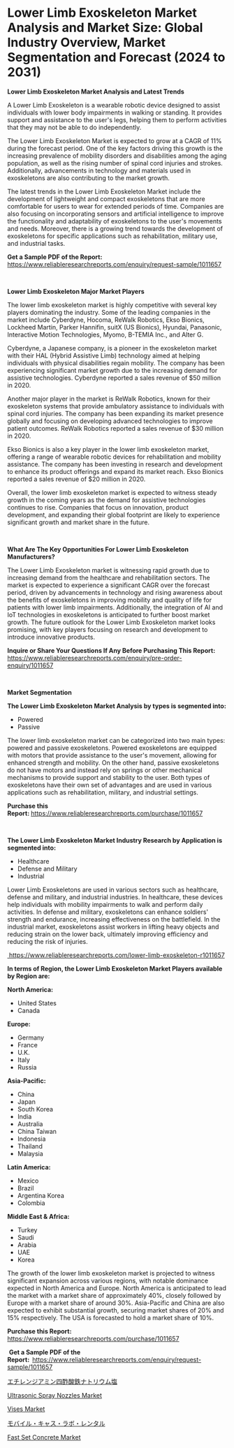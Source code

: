 <p><h1>Lower Limb Exoskeleton Market Analysis and Market Size: Global Industry Overview, Market Segmentation and Forecast (2024 to 2031)</h1></p><p><strong>Lower Limb Exoskeleton Market Analysis and Latest Trends</strong></p>
<p><p>A Lower Limb Exoskeleton is a wearable robotic device designed to assist individuals with lower body impairments in walking or standing. It provides support and assistance to the user's legs, helping them to perform activities that they may not be able to do independently.</p><p>The Lower Limb Exoskeleton Market is expected to grow at a CAGR of 11% during the forecast period. One of the key factors driving this growth is the increasing prevalence of mobility disorders and disabilities among the aging population, as well as the rising number of spinal cord injuries and strokes. Additionally, advancements in technology and materials used in exoskeletons are also contributing to the market growth.</p><p>The latest trends in the Lower Limb Exoskeleton Market include the development of lightweight and compact exoskeletons that are more comfortable for users to wear for extended periods of time. Companies are also focusing on incorporating sensors and artificial intelligence to improve the functionality and adaptability of exoskeletons to the user's movements and needs. Moreover, there is a growing trend towards the development of exoskeletons for specific applications such as rehabilitation, military use, and industrial tasks.</p></p>
<p><strong>Get a Sample PDF of the Report:&nbsp;</strong> <a href="https://www.reliableresearchreports.com/enquiry/request-sample/1011657">https://www.reliableresearchreports.com/enquiry/request-sample/1011657</a></p>
<p>&nbsp;</p>
<p><strong>Lower Limb Exoskeleton Major Market Players</strong></p>
<p><p>The lower limb exoskeleton market is highly competitive with several key players dominating the industry. Some of the leading companies in the market include Cyberdyne, Hocoma, ReWalk Robotics, Ekso Bionics, Lockheed Martin, Parker Hannifin, suitX (US Bionics), Hyundai, Panasonic, Interactive Motion Technologies, Myomo, B-TEMIA Inc., and Alter G.</p><p>Cyberdyne, a Japanese company, is a pioneer in the exoskeleton market with their HAL (Hybrid Assistive Limb) technology aimed at helping individuals with physical disabilities regain mobility. The company has been experiencing significant market growth due to the increasing demand for assistive technologies. Cyberdyne reported a sales revenue of $50 million in 2020.</p><p>Another major player in the market is ReWalk Robotics, known for their exoskeleton systems that provide ambulatory assistance to individuals with spinal cord injuries. The company has been expanding its market presence globally and focusing on developing advanced technologies to improve patient outcomes. ReWalk Robotics reported a sales revenue of $30 million in 2020.</p><p>Ekso Bionics is also a key player in the lower limb exoskeleton market, offering a range of wearable robotic devices for rehabilitation and mobility assistance. The company has been investing in research and development to enhance its product offerings and expand its market reach. Ekso Bionics reported a sales revenue of $20 million in 2020.</p><p>Overall, the lower limb exoskeleton market is expected to witness steady growth in the coming years as the demand for assistive technologies continues to rise. Companies that focus on innovation, product development, and expanding their global footprint are likely to experience significant growth and market share in the future.</p></p>
<p>&nbsp;</p>
<p><strong>What Are The Key Opportunities For Lower Limb Exoskeleton Manufacturers?</strong></p>
<p><p>The Lower Limb Exoskeleton market is witnessing rapid growth due to increasing demand from the healthcare and rehabilitation sectors. The market is expected to experience a significant CAGR over the forecast period, driven by advancements in technology and rising awareness about the benefits of exoskeletons in improving mobility and quality of life for patients with lower limb impairments. Additionally, the integration of AI and IoT technologies in exoskeletons is anticipated to further boost market growth. The future outlook for the Lower Limb Exoskeleton market looks promising, with key players focusing on research and development to introduce innovative products.</p></p>
<p><strong>Inquire or Share Your Questions If Any Before Purchasing This Report:</strong> <a href="https://www.reliableresearchreports.com/enquiry/pre-order-enquiry/1011657">https://www.reliableresearchreports.com/enquiry/pre-order-enquiry/1011657</a></p>
<p>&nbsp;</p>
<p><strong>Market Segmentation</strong></p>
<p><strong>The Lower Limb Exoskeleton Market Analysis by types is segmented into:</strong></p>
<p><ul><li>Powered</li><li>Passive</li></ul></p>
<p><p>The lower limb exoskeleton market can be categorized into two main types: powered and passive exoskeletons. Powered exoskeletons are equipped with motors that provide assistance to the user's movement, allowing for enhanced strength and mobility. On the other hand, passive exoskeletons do not have motors and instead rely on springs or other mechanical mechanisms to provide support and stability to the user. Both types of exoskeletons have their own set of advantages and are used in various applications such as rehabilitation, military, and industrial settings.</p></p>
<p><strong>Purchase this Report:&nbsp;</strong><a href="https://www.reliableresearchreports.com/purchase/1011657">https://www.reliableresearchreports.com/purchase/1011657</a></p>
<p>&nbsp;</p>
<p><strong>The Lower Limb Exoskeleton Market Industry Research by Application is segmented into:</strong></p>
<p><ul><li>Healthcare</li><li>Defense and Military</li><li>Industrial</li></ul></p>
<p><p>Lower Limb Exoskeletons are used in various sectors such as healthcare, defense and military, and industrial industries. In healthcare, these devices help individuals with mobility impairments to walk and perform daily activities. In defense and military, exoskeletons can enhance soldiers' strength and endurance, increasing effectiveness on the battlefield. In the industrial market, exoskeletons assist workers in lifting heavy objects and reducing strain on the lower back, ultimately improving efficiency and reducing the risk of injuries.</p></p>
<p><a href="https://www.reliableresearchreports.com/lower-limb-exoskeleton-r1011657">&nbsp;https://www.reliableresearchreports.com/lower-limb-exoskeleton-r1011657</a></p>
<p><strong>In terms of Region, the Lower Limb Exoskeleton Market Players available by Region are:</strong></p>
<p>
    <p> <strong> North America: </strong>
        <ul>
            <li>United States</li>
            <li>Canada</li>
        </ul>
        </p> 
    <p> <strong> Europe: </strong>
        <ul>
            <li>Germany</li>
            <li>France</li>
            <li>U.K.</li>
            <li>Italy</li>
            <li>Russia</li>
        </ul>
        </p> 
    <p> <strong> Asia-Pacific: </strong>
        <ul>
            <li>China</li>
            <li>Japan</li>
            <li>South Korea</li>
            <li>India</li>
            <li>Australia</li>
            <li>China Taiwan</li>
            <li>Indonesia</li>
            <li>Thailand</li>
            <li>Malaysia</li>
        </ul>
        </p> 
    <p> <strong> Latin America: </strong>
        <ul>
            <li>Mexico</li>
            <li>Brazil</li>
            <li>Argentina Korea</li>
            <li>Colombia</li>
        </ul>
        </p> 
    <p> <strong> Middle East & Africa: </strong>
        <ul>
            <li>Turkey</li>
            <li>Saudi</li>
            <li>Arabia</li>
            <li>UAE</li>
            <li>Korea</li>
        </ul>
    </p>
    </p>
<p><p>The growth of the lower limb exoskeleton market is projected to witness significant expansion across various regions, with notable dominance expected in North America and Europe. North America is anticipated to lead the market with a market share of approximately 40%, closely followed by Europe with a market share of around 30%. Asia-Pacific and China are also expected to exhibit substantial growth, securing market shares of 20% and 15% respectively. The USA is forecasted to hold a market share of 10%.</p></p>
<p><strong>Purchase this Report: </strong><a href="https://www.reliableresearchreports.com/purchase/1011657">https://www.reliableresearchreports.com/purchase/1011657</a></p>
<p>&nbsp;<strong>Get a Sample PDF of the Report:&nbsp;&nbsp;</strong><a href="https://www.reliableresearchreports.com/enquiry/request-sample/1011657">https://www.reliableresearchreports.com/enquiry/request-sample/1011657</a></p>
<p><strong></strong></p>
<p><p><a href="https://github.com/avwofrml53535/Market-Research-Report-List-1/blob/main/257462038911.md">エチレンジアミン四酢酸鉄ナトリウム塩</a></p><p><a href="https://github.com/khayangel/Market-Research-Report-List-3/blob/main/ultrasonic-spray-nozzles-market.md">Ultrasonic Spray Nozzles Market</a></p><p><a href="https://github.com/eeaveuhhh/Market-Research-Report-List-2/blob/main/vises-market.md">Vises Market</a></p><p><a href="https://github.com/vtbvgl20191192/Market-Research-Report-List-1/blob/main/461436738912.md">モバイル・キャス・ラボ・レンタル</a></p><p><a href="https://issuu.com/reportprime-2/docs/fast-set-concrete-market-size-2030.pptx">Fast Set Concrete Market</a></p></p>